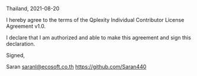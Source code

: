 Thailand, 2021-08-20

I hereby agree to the terms of the Qplexity Individual Contributor License
Agreement v1.0.

I declare that I am authorized and able to make this agreement and sign this
declaration.

Signed,

Saran saranl@ecosoft.co.th https://github.com/Saran440
